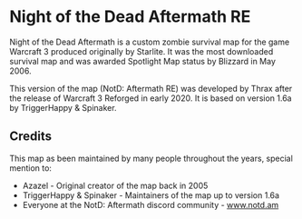 # Night of the Dead Aftermath RE

Night of the Dead Aftermath is a custom zombie survival map for the game Warcraft 3 produced originally by Starlite. It was the most downloaded survival map and was awarded Spotlight Map status by Blizzard in May 2006.

This version of the map (NotD: Aftermath RE) was developed by Thrax after the release of Warcraft 3 Reforged in early 2020. It is based on version 1.6a by TriggerHappy & Spinaker.

## Credits
This map as been maintained by many people throughout the years, special mention to:
* Azazel - Original creator of the map back in 2005
* TriggerHappy & Spinaker - Maintainers of the map up to version 1.6a
* Everyone at the NotD: Aftermath discord community - www.notd.am
